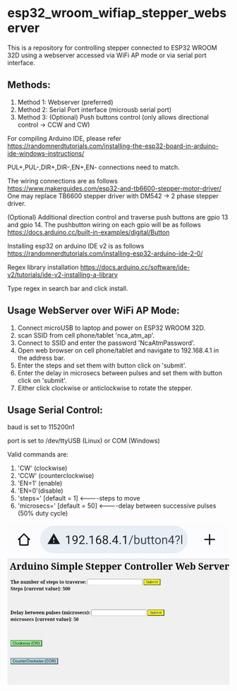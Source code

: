 # esp32_wroom_wifiap_stepper_webserver
This is a repository for controlling stepper connected to ESP32 WROOM 32D using a webserver accessed via WiFi AP mode or via serial port interface.

## Methods:

1. Method 1: Webserver (preferred)
2. Method 2: Serial Port interface (microusb serial port)
3. Method 3: (Optional) Push buttons control (only allows directional control ->  CCW and CW)

For compiling Arduino IDE, please refer https://randomnerdtutorials.com/installing-the-esp32-board-in-arduino-ide-windows-instructions/

PUL+,PUL-,DIR+,DIR-,EN+,EN- connections need to match.

The wiring connections are as follows https://www.makerguides.com/esp32-and-tb6600-stepper-motor-driver/ 
One may replace TB6600 stepper driver with DM542  -> 2 phase stepper driver.

(Optional) Additional direction control and traverse push buttons are gpio 13 and gpio 14. The pushbutton wiring on each gpio will be as follows https://docs.arduino.cc/built-in-examples/digital/Button

Installing esp32 on arduino IDE v2 is as follows
https://randomnerdtutorials.com/installing-esp32-arduino-ide-2-0/

Regex library installation https://docs.arduino.cc/software/ide-v2/tutorials/ide-v2-installing-a-library

Type regex in search bar and click install.

## Usage WebServer over WiFi AP Mode:

1. Connect microUSB to laptop and power on ESP32 WROOM 32D.
2. scan SSID from cell phone/tablet 'nca_atm_ap'.
3. Connect to SSID and enter the password 'NcaAtmPassword'.
4. Open web browser on cell phone/tablet and navigate to 192.168.4.1 in the address bar.
5. Enter the steps and set them with button click on 'submit'.
6. Enter the delay in microsecs between pulses and set them with button click on 'submit'.
7. Either click clockwise or anticlockwise to rotate the stepper.


## Usage Serial Control:

baud is set to 115200n1

port is set to /dev/ttyUSB<x> (Linux) or COM<x> (Windows)
  
 Valid commands are:
1. 'CW' (clockwise)
2. 'CCW' (counterclockwise)
3. 'EN=1' (enable)
4. 'EN=0'(disable)
5. 'steps=<value>' [default = 1] <----steps to move
6. 'microsecs=<value>' [default = 50] <----delay between successive pulses (50% duty cycle)
  
![alt text](https://github.com/enthusiasticgeek/esp32_wroom_wifiap_stepper_webserver/blob/main/Screenshot_20230503_082242.jpg "ESP32 ARDUINO WEBSERVER WIFI AP")

